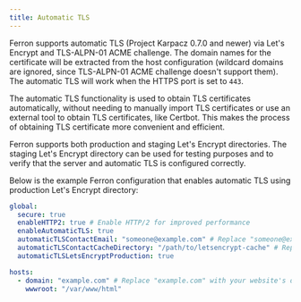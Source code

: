 ```yaml
---
title: Automatic TLS
---
```


Ferron supports automatic TLS (Project Karpacz 0.7.0 and newer) via Let's Encrypt and TLS-ALPN-01 ACME challenge. The domain names for the certificate will be extracted from the host configuration (wildcard domains are ignored, since TLS-ALPN-01 ACME challenge doesn't support them). The automatic TLS will work when the HTTPS port is set to `443`.

The automatic TLS functionality is used to obtain TLS certificates automatically, without needing to manually import TLS certificates or use an external tool to obtain TLS certificates, like Certbot. This makes the process of obtaining TLS certificate more convenient and efficient.

Ferron supports both production and staging Let's Encrypt directories. The staging Let's Encrypt directory can be used for testing purposes and to verify that the server and automatic TLS is configured correctly.

Below is the example Ferron configuration that enables automatic TLS using production Let's Encrypt directory:

```yaml
global:
  secure: true
  enableHTTP2: true # Enable HTTP/2 for improved performance
  enableAutomaticTLS: true
  automaticTLSContactEmail: "someone@example.com" # Replace "someone@example.com" with actual email address
  automaticTLSContactCacheDirectory: "/path/to/letsencrypt-cache" # Replace "/path/to/letsencrypt-cache" with actual cache directory. Optional property, but recommended
  automaticTLSLetsEncryptProduction: true

hosts:
  - domain: "example.com" # Replace "example.com" with your website's domain name
    wwwroot: "/var/www/html"
```